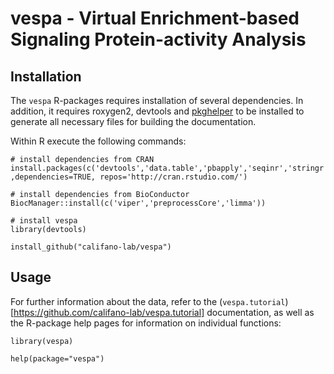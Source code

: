 # vespa - Virtual Enrichment-based Signaling Protein-activity Analysis

## Installation
The ``vespa`` R-packages requires installation of several dependencies. In addition, it requires roxygen2, devtools and [pkghelper](https://github.com/markusdumke/pkghelper) to be installed to generate all necessary files for building the documentation.

Within R execute the following commands:
```
# install dependencies from CRAN
install.packages(c('devtools','data.table','pbapply','seqinr','stringr','mixtools','plyr','reshape2','tidyr','BiocManager','caret') ,dependencies=TRUE, repos='http://cran.rstudio.com/')

# install dependencies from BioConductor
BiocManager::install(c('viper','preprocessCore','limma'))

# install vespa
library(devtools)

install_github("califano-lab/vespa")
```

## Usage
For further information about the data, refer to the (`vespa.tutorial`)[https://github.com/califano-lab/vespa.tutorial] documentation, as well as the R-package help pages for information on individual functions:

```
library(vespa)

help(package="vespa")
```

